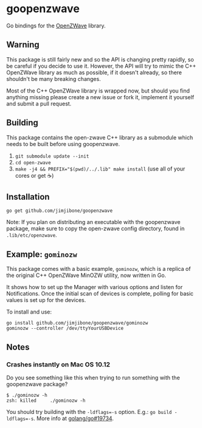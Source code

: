 # goopenzwave

Go bindings for the [OpenZWave](https://github.com/OpenZWave/open-zwave) library.

## Warning

This package is still fairly new and so the API is changing pretty rapidly, so be careful if you decide to use it. However, the API will try to mimic the C++ OpenZWave library as much as possible, if it doesn't already, so there shouldn't be many breaking changes.

Most of the C++ OpenZWave library is wrapped now, but should you find anything missing please create a new issue or fork it, implement it yourself and submit a pull request.

## Building

This package contains the open-zwave C++ library as a submodule which needs to be built before using goopenzwave.

1. `git submodule update --init`
2. `cd open-zwave`
3. `make -j4 && PREFIX="$(pwd)/../.lib" make install` (use all of your cores or get :coffee:)

## Installation

```
go get github.com/jimjibone/goopenzwave
```

Note: If you plan on distributing an executable with the goopenzwave package, make sure to copy the open-zwave config directory, found in `.lib/etc/openzwave`.

## Example: `gominozw`

This package comes with a basic example, `gominozw`, which is a replica of the original C++ OpenZWave MinOZW utility, now written in Go.

It shows how to set up the Manager with various options and listen for Notifications. Once the initial scan of devices is complete, polling for basic values is set up for the devices.

To install and use:

```
go install github.com/jimjibone/goopenzwave/gominozw
gominozw --controller /dev/ttyYourUSBDevice
```

## Notes

### Crashes instantly on Mac OS 10.12

Do you see something like this when trying to run something with the goopenzwave package?

```
$ ./gominozw -h
zsh: killed     ./gominozw -h
```

You should try building with the `-ldflags=-s` option. E.g.: `go build -ldflags=-s`. More info at [golang/go#19734](https://github.com/golang/go/issues/19734).

